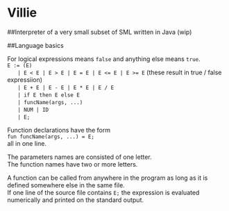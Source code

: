 # Villie
##Interpreter of a very small subset of SML written in Java (wip)

##Language basics

For logical expressions means `false` and anything else means `true`. <br />
`E := (E)` <br />
&nbsp;&nbsp;&nbsp;&nbsp;&nbsp;&nbsp;`| E < E | E > E | E = E | E <= E | E >= E` (these result in true / false expressiion) <br />
&nbsp;&nbsp;&nbsp;&nbsp;&nbsp;&nbsp;`| E + E | E - E | E * E | E / E` <br />
&nbsp;&nbsp;&nbsp;&nbsp;&nbsp;&nbsp;`| if E then E else E` <br />
&nbsp;&nbsp;&nbsp;&nbsp;&nbsp;&nbsp;`| funcName(args, ...)` <br />
&nbsp;&nbsp;&nbsp;&nbsp;&nbsp;&nbsp;`| NUM | ID` <br />
&nbsp;&nbsp;&nbsp;&nbsp;&nbsp;&nbsp;`| E;` <br />

Function declarations have the form <br />
`fun funcName(args, ...) = E;` <br />
all in one line. <br />

The parameters names are consisted of one letter. <br />
The function names have two or more letters. <br />

A function can be called from anywhere in the program as long as it is defined somewhere else in the same file. <br />
If one line of the source file contains `E;` the expression is evaluated numerically and printed on the standard output. <br />
